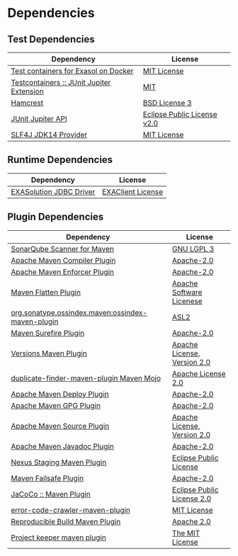 <!-- @formatter:off -->
# Dependencies

## Test Dependencies

| Dependency                                     | License                          |
| ---------------------------------------------- | -------------------------------- |
| [Test containers for Exasol on Docker][0]      | [MIT License][1]                 |
| [Testcontainers :: JUnit Jupiter Extension][2] | [MIT][3]                         |
| [Hamcrest][4]                                  | [BSD License 3][5]               |
| [JUnit Jupiter API][6]                         | [Eclipse Public License v2.0][7] |
| [SLF4J JDK14 Provider][8]                      | [MIT License][9]                 |

## Runtime Dependencies

| Dependency                    | License                 |
| ----------------------------- | ----------------------- |
| [EXASolution JDBC Driver][10] | [EXAClient License][11] |

## Plugin Dependencies

| Dependency                                              | License                           |
| ------------------------------------------------------- | --------------------------------- |
| [SonarQube Scanner for Maven][12]                       | [GNU LGPL 3][13]                  |
| [Apache Maven Compiler Plugin][14]                      | [Apache-2.0][15]                  |
| [Apache Maven Enforcer Plugin][16]                      | [Apache-2.0][15]                  |
| [Maven Flatten Plugin][17]                              | [Apache Software Licenese][15]    |
| [org.sonatype.ossindex.maven:ossindex-maven-plugin][18] | [ASL2][19]                        |
| [Maven Surefire Plugin][20]                             | [Apache-2.0][15]                  |
| [Versions Maven Plugin][21]                             | [Apache License, Version 2.0][15] |
| [duplicate-finder-maven-plugin Maven Mojo][22]          | [Apache License 2.0][23]          |
| [Apache Maven Deploy Plugin][24]                        | [Apache-2.0][15]                  |
| [Apache Maven GPG Plugin][25]                           | [Apache-2.0][15]                  |
| [Apache Maven Source Plugin][26]                        | [Apache License, Version 2.0][15] |
| [Apache Maven Javadoc Plugin][27]                       | [Apache-2.0][15]                  |
| [Nexus Staging Maven Plugin][28]                        | [Eclipse Public License][29]      |
| [Maven Failsafe Plugin][30]                             | [Apache-2.0][15]                  |
| [JaCoCo :: Maven Plugin][31]                            | [Eclipse Public License 2.0][32]  |
| [error-code-crawler-maven-plugin][33]                   | [MIT License][34]                 |
| [Reproducible Build Maven Plugin][35]                   | [Apache 2.0][19]                  |
| [Project keeper maven plugin][36]                       | [The MIT License][37]             |

[0]: https://github.com/exasol/exasol-testcontainers/
[1]: https://github.com/exasol/exasol-testcontainers/blob/main/LICENSE
[2]: https://java.testcontainers.org
[3]: http://opensource.org/licenses/MIT
[4]: http://hamcrest.org/JavaHamcrest/
[5]: http://opensource.org/licenses/BSD-3-Clause
[6]: https://junit.org/junit5/
[7]: https://www.eclipse.org/legal/epl-v20.html
[8]: http://www.slf4j.org
[9]: http://www.opensource.org/licenses/mit-license.php
[10]: http://www.exasol.com
[11]: https://repo1.maven.org/maven2/com/exasol/exasol-jdbc/7.1.20/exasol-jdbc-7.1.20-license.txt
[12]: http://sonarsource.github.io/sonar-scanner-maven/
[13]: http://www.gnu.org/licenses/lgpl.txt
[14]: https://maven.apache.org/plugins/maven-compiler-plugin/
[15]: https://www.apache.org/licenses/LICENSE-2.0.txt
[16]: https://maven.apache.org/enforcer/maven-enforcer-plugin/
[17]: https://www.mojohaus.org/flatten-maven-plugin/
[18]: https://sonatype.github.io/ossindex-maven/maven-plugin/
[19]: http://www.apache.org/licenses/LICENSE-2.0.txt
[20]: https://maven.apache.org/surefire/maven-surefire-plugin/
[21]: https://www.mojohaus.org/versions/versions-maven-plugin/
[22]: https://basepom.github.io/duplicate-finder-maven-plugin
[23]: http://www.apache.org/licenses/LICENSE-2.0.html
[24]: https://maven.apache.org/plugins/maven-deploy-plugin/
[25]: https://maven.apache.org/plugins/maven-gpg-plugin/
[26]: https://maven.apache.org/plugins/maven-source-plugin/
[27]: https://maven.apache.org/plugins/maven-javadoc-plugin/
[28]: http://www.sonatype.com/public-parent/nexus-maven-plugins/nexus-staging/nexus-staging-maven-plugin/
[29]: http://www.eclipse.org/legal/epl-v10.html
[30]: https://maven.apache.org/surefire/maven-failsafe-plugin/
[31]: https://www.jacoco.org/jacoco/trunk/doc/maven.html
[32]: https://www.eclipse.org/legal/epl-2.0/
[33]: https://github.com/exasol/error-code-crawler-maven-plugin/
[34]: https://github.com/exasol/error-code-crawler-maven-plugin/blob/main/LICENSE
[35]: http://zlika.github.io/reproducible-build-maven-plugin
[36]: https://github.com/exasol/project-keeper/
[37]: https://github.com/exasol/project-keeper/blob/main/LICENSE
